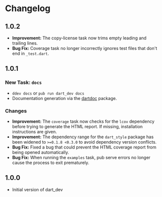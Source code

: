 # Changelog

## 1.0.2

- **Improvement:** The copy-license task now trims empty leading and trailing lines.
- **Bug Fix:** Coverage task no longer incorrectly ignores test files that don't end in `_test.dart`.

## 1.0.1

### New Task: `docs`

- `ddev docs` or `pub run dart_dev docs`
- Documentation generation via the [dartdoc](https://github.com/dart-lang/dartdoc)
  package.
  
### Changes

- **Improvement:** The `coverage` task now checks for the `lcov` dependency before trying to
  generate the HTML report. If missing, installation instructions are given.
- **Improvement:** The dependency range for the `dart_style` package has been widened to
  `>=0.1.8 <0.3.0` to avoid dependency version conflicts.
- **Bug Fix:** Fixed a bug that could prevent the HTML coverage report from being opened
  automatically.
- **Bug Fix:** When running the `examples` task, pub serve errors no longer cause the process
  to exit prematurely.

## 1.0.0
- Initial version of dart_dev
